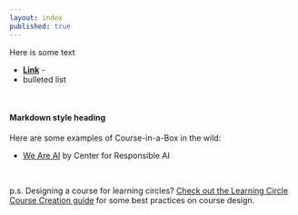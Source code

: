 ```yaml
---
layout: index
published: true
---
```


Here is some text
* **[Link](/modules/setup/getting-started/)** -
* bulleted list

<br> 

#### Markdown style heading

Here are some examples of Course-in-a-Box in the wild:

* [We Are AI](https://dataresponsibly.github.io/we-are-ai/) by Center for Responsible AI

<br> 

p.s. Designing a course for learning circles? [Check out the Learning Circle Course Creation guide](https://docs.google.com/document/u/1/d/116fJM3GS7XDzilUOL_ynMZ0yTncUD6aVUbcQKsTra6U/edit#heading=h.l36tzg40xcgr) for some best practices on course design.
